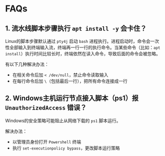 # FAQs

## 1. 流水线脚本步骤执行 `apt install -y` 会卡住？
Linux的脚本步骤默认通过 `pty4j` 启动 `bash` 进程执行。进程启动时，命令会一次性全部输入到终端输入流，终端再一行一行的执行命令。当某些命令（比如：`apt install`）执行时间比较长时，终端依然在读入命令，导致后面的命令会被忽略。

有以下几种解决办法：
- 在相关命令后加 `< /dev/null`，禁止命令读取输入
- 在每行命令后加 `\`（包括最后一行），把所有命令连接成一行

## 2. Windows主机运行节点接入脚本（ps1）报 `UnauthorizedAccess` 错误？
Windows的安全策略可能阻止从网络下载的 `ps1` 脚本运行。

解决办法：
- 以管理员身份打开 `Powershell` 终端
- 执行 `set-executionpolicy bypass`，更改脚本运行策略

